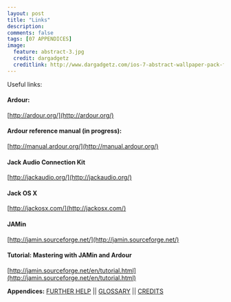 ```yaml
---
layout: post
title: "Links"
description:
comments: false 
tags: [07 APPENDICES]
image:
  feature: abstract-3.jpg
  credit: dargadgetz
  creditlink: http://www.dargadgetz.com/ios-7-abstract-wallpaper-pack-for-iphone-5-and-ipod-touch-retina/
---
```


Useful links:

#### Ardour:
[http://ardour.org/](http://ardour.org/)

#### Ardour reference manual (in progress):
[http://manual.ardour.org/](http://manual.ardour.org/)

#### Jack Audio Connection Kit
[http://jackaudio.org/](http://jackaudio.org/)

#### Jack OS X
[http://jackosx.com/](http://jackosx.com/)

#### JAMin
[http://jamin.sourceforge.net/](http://jamin.sourceforge.net/)

#### Tutorial: Mastering with JAMin and Ardour
[http://jamin.sourceforge.net/en/tutorial.html](http://jamin.sourceforge.net/en/tutorial.html)

**Appendices:**
[FURTHER HELP](../further-help)   ||
[GLOSSARY](../glossary)   ||
[CREDITS](../credits)
